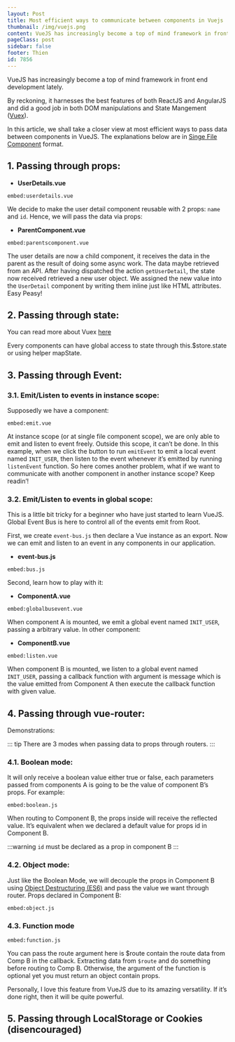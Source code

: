 ```yaml
---
layout: Post
title: Most efficient ways to communicate between components in Vuejs
thumbnail: /img/vuejs.png
content: VueJS has increasingly become a top of mind framework in front end development lately. By reckoning, it harnesses the best features of both ReactJS and AngularJS and did a good job in both DOM manipulations and State Mangement (Vuex).
pageClass: post
sidebar: false
footer: Thien
id: 7856
---
```

VueJS has increasingly become a top of mind framework in front end development lately.

By reckoning, it harnesses the best features of both ReactJS and AngularJS and did a good job in both DOM manipulations and State Mangement ([Vuex](https://vuex.vuejs.org/)).

In this article, we shall take a closer view at most efficient ways to pass data between components in VueJS. The explanations below are in [Singe File Component](https://vuejs.org/v2/guide/single-file-components.html) format.

## **1. Passing through props:**

- **UserDetails.vue**

`embed:userdetails.vue`

We decide to make the user detail component reusable with 2 props: `name` and `id`. Hence, we will pass the data via props:

- **ParentComponent.vue**

`embed:parentscomponent.vue`

The user details are now a child component, it receives the data in the parent as the result of doing some async work. The data maybe retrieved from an API. After having dispatched the action `getUserDetail`, the state now received retrieved a new user object. We assigned the new value into the `UserDetail` component by writing them inline just like HTML attributes. Easy Peasy!

## **2. Passing through state:**

You can read more about Vuex [here](https://vuex.vuejs.org/)

Every components can have global access to state through this.\$store.state or using helper mapState.

## **3. Passing through Event:**

### **3.1. Emit/Listen to events in instance scope:**

Supposedly we have a component:

`embed:emit.vue`

At instance scope (or at single file component scope), we are only able to emit and listen to event freely. Outside this scope, it can’t be done. In this example, when we click the button to run `emitEvent` to emit a local event named `INIT_USER`, then listen to the event whenever it’s emitted by running `listenEvent` function. So here comes another problem, what if we want to communicate with another component in another instance scope? Keep readin’!

### **3.2. Emit/Listen to events in global scope:**

This is a little bit tricky for a beginner who have just started to learn VueJS. Global Event Bus is here to control all of the events emit from Root.

First, we create `event-bus.js` then declare a Vue instance as an export. Now we can emit and listen to an event in any components in our application.

- **event-bus.js**

`embed:bus.js`

Second, learn how to play with it:

- **ComponentA.vue**

`embed:globalbusevent.vue`

When component A is mounted, we emit a global event named `INIT_USER`, passing a arbitrary value. In other component:

- **ComponentB.vue**

`embed:listen.vue`

When component B is mounted, we listen to a global event named `INIT_USER`, passing a callback function with argument is message which is the value emitted from Component A then execute the callback function with given value.</b></a></b></p>

## **4. Passing through vue-router:**

Demonstrations:

::: tip
There are 3 modes when passing data to props through routers.
:::

### **4.1. Boolean mode:**

It will only receive a boolean value either true or false, each parameters passed from components A is going to be the value of component B’s props. For example:

`embed:boolean.js`

When routing to Component B, the props inside will receive the reflected value. It’s equivalent when we declared a default value for props id in Component B.

:::warning
`id` must be declared as a prop in component B
:::

### **4.2. Object mode:**

Just like the Boolean Mode, we will decouple the props in Component B using [Object Destructuring (ES6)](https://babeljs.io/docs/en/learn/#destructuring) and pass the value we want through router. Props declared in Component B:

`embed:object.js`

### **4.3. Function mode**

`embed:function.js`

You can pass the route argument here is \$route contain the route data from Comp B in the callback. Extracting data from `$route` and do something before routing to Comp B. Otherwise, the argument of the function is optional yet you must return an object contain props.

Personally, I love this feature from VueJS due to its amazing versatility. If it’s done right, then it will be quite powerful.

## **5. Passing through LocalStorage or Cookies (disencouraged)**
